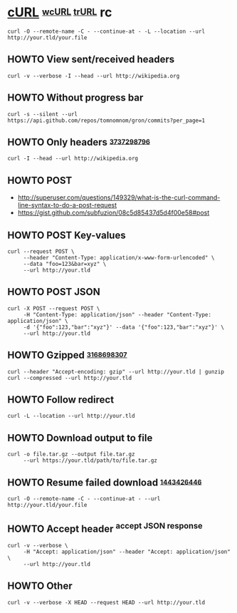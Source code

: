 # [cURL][] <sup><sub>[wcURL][] [trURL][]</sub></sup> rc

[curl]: https://github.com/curl/curl
[trurl]: https://github.com/curl/trurl
[wcurl]: https://github.com/curl/wcurl

    curl -O --remote-name -C - --continue-at - -L --location --url http://your.tld/your.file

## HOWTO View sent/received headers

    curl -v --verbose -I --head --url http://wikipedia.org

## HOWTO Without progress bar

    curl -s --silent --url https://api.github.com/repos/tomnomnom/gron/commits?per_page=1

## HOWTO Only headers <sup><sub>[3737298796][]</sub></sup>

    curl -I --head --url http://wikipedia.org

[3737298796]: http://stackoverflow.com/questions/3252851/how-to-display-request-headers-with-command-line-curl

## HOWTO POST

* <http://superuser.com/questions/149329/what-is-the-curl-command-line-syntax-to-do-a-post-request>
* <https://gist.github.com/subfuzion/08c5d85437d5d4f00e58#post>

## HOWTO POST Key-values

    curl --request POST \
         --header "Content-Type: application/x-www-form-urlencoded" \
         --data "foo=123&bar=xyz" \
         --url http://your.tld

## HOWTO POST JSON

    curl -X POST --request POST \
         -H "Content-Type: application/json" --header "Content-Type: application/json" \
         -d '{"foo":123,"bar":"xyz"}' --data '{"foo":123,"bar":"xyz"}' \
         --url http://your.tld

## HOWTO Gzipped <sup><sub>[3168698307][]</sub></sup>

    curl --header "Accept-encoding: gzip" --url http://your.tld | gunzip
    curl --compressed --url http://your.tld

[3168698307]: http://stackoverflow.com/questions/8364640/how-to-properly-handle-a-gzipped-page-when-using-curl#8365089

## HOWTO Follow redirect

    curl -L --location --url http://your.tld

## HOWTO Download output to file

    curl -o file.tar.gz --output file.tar.gz
         --url https://your.tld/path/to/file.tar.gz

## HOWTO  Resume failed download <sup><sub>[1443426446][]</sub></sup>

    curl -O --remote-name -C - --continue-at - --url http://your.tld/your.file

[1443426446]: https://stackoverflow.com/questions/19728930/how-to-resume-interrupted-download-automatically-in-curl#47343997

## HOWTO Accept header <sup>accept JSON response</sup>

    curl -v --verbose \
         -H "Accept: application/json" --header "Accept: application/json" \
         --url http://your.tld

## HOWTO Other

    curl -v --verbose -X HEAD --request HEAD --url http://your.tld
